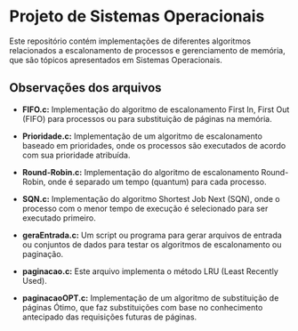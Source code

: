 # Projeto de Sistemas Operacionais

Este repositório contém implementações de diferentes algoritmos relacionados a escalonamento de processos e gerenciamento de memória, que são tópicos apresentados em Sistemas Operacionais.

## Observações dos arquivos

- **FIFO.c:** Implementação do algoritmo de escalonamento First In, First Out (FIFO) para processos ou para substituição de páginas na memória.
  
- **Prioridade.c:** Implementação de um algoritmo de escalonamento baseado em prioridades, onde os processos são executados de acordo com sua prioridade atribuída.

- **Round-Robin.c:** Implementação do algoritmo de escalonamento Round-Robin, onde é separado um tempo (quantum) para cada processo.

- **SQN.c:** Implementação do algoritmo Shortest Job Next (SQN), onde o processo com o menor tempo de execução é selecionado para ser executado primeiro.

- **geraEntrada.c:** Um script ou programa para gerar arquivos de entrada ou conjuntos de dados para testar os algoritmos de escalonamento ou paginação.

- **paginacao.c:** Este arquivo implementa o método LRU (Least Recently Used).

- **paginacaoOPT.c:** Implementação de um algoritmo de substituição de páginas Ótimo, que faz substituições com base no conhecimento antecipado das requisições futuras de páginas.
